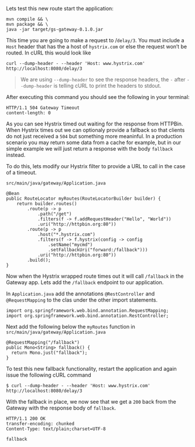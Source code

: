 Lets test this new route start the application:
```execute-1
mvn compile && \
mvn package && \
java -jar target/gs-gateway-0.1.0.jar 
```

This time you are going to make a request to /`delay/3`. You must include a `Host` header that has the a host of `hystrix.com` or else the request won’t be routed. In cURL this would look like

```execute-2
curl --dump-header - --header 'Host: www.hystrix.com' http://localhost:8080/delay/3
```

> We are using `--dump-header` to see the response headers, the `-` after `--dump-header` is telling cURL to print the headers to stdout.

After executing this command you should see the following in your terminal:
```
HTTP/1.1 504 Gateway Timeout
content-length: 0
```

As you can see Hystrix timed out waiting for the response from HTTPBin. When Hystrix times out we can optionaly provide a fallback so that clients do not just received a `504` but something more meaninful. In a production scenario you may return some data from a cache for example, but in our simple example we will just return a response with the body `fallback` instead.

To do this, lets modify our Hystrix filter to provide a URL to call in the case of a timeout.

`src/main/java/gateway/Application.java`

```copy
@Bean
public RouteLocator myRoutes(RouteLocatorBuilder builder) {
    return builder.routes()
        .route(p -> p
            .path("/get")
            .filters(f -> f.addRequestHeader("Hello", "World"))
            .uri("http://httpbin.org:80"))
        .route(p -> p
            .host("*.hystrix.com")
            .filters(f -> f.hystrix(config -> config
                .setName("mycmd")
                .setFallbackUri("forward:/fallback")))
            .uri("http://httpbin.org:80"))
        .build();
}
```

Now when the Hystrix wrapped route times out it will call `/fallback` in the Gateway app. Lets add the `/fallback` endpoint to our application.

In `Application.java` add the annotations `@RestController` and `@RequestMapping` to the clas under the other import statements.

```copy
import org.springframework.web.bind.annotation.RequestMapping;
import org.springframework.web.bind.annotation.RestController;
```

Next add the following below the `myRoutes` function in 
`src/main/java/gateway/Application.java`

```copy
@RequestMapping("/fallback")
public Mono<String> fallback() {
  return Mono.just("fallback");
}
```

To test this new fallback functionality, restart the application and again issue the following cURL command

```copy
$ curl --dump-header - --header 'Host: www.hystrix.com' http://localhost:8080/delay/3
```

With the fallback in place, we now see that we get a `200` back from the Gateway with the response body of `fallback`.

```copy
HTTP/1.1 200 OK
transfer-encoding: chunked
Content-Type: text/plain;charset=UTF-8

fallback
```